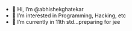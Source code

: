 - 👋 Hi, I’m @abhishekghatekar
- 👀 I’m interested in Programming, Hacking, etc
- 🌱 I’m currently in 11th std...preparing for jee



<!---
abhishekghatekar/abhishekghatekar is a ✨ special ✨ repository because its `README.md` (this file) appears on your GitHub profile.
You can click the Preview link to take a look at your changes.
--->
